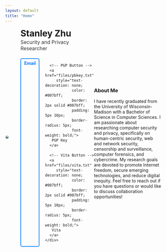```yaml
---
layout: default
title: "Home"
---
```


<div style="display: flex; align-items: center; margin-bottom: 10px;">
  <div style="flex: 1 1 150px; text-align: center;">
    <img src="files/my-photo.jpg" alt="My Photo" style="max-width: 85%; height: auto; border-radius: 50%; border: 2px solid #ccc;"> 
  </div>

  <!-- Text and Title on the right -->
  <div style="flex: 2 1 200px; padding-left: 40px; max-width: 100%;"> <!-- Reduced padding-left -->
    <h1 style="margin: 0; font-size: 28px;">Stanley Zhu</h1> <!-- Adjusted font size -->
    <p style="font-size: 16px; color: #333; margin-top: 1px; margin-bottom: 5px;">Security and Privacy Researcher</p> 
    <div style="display: flex; gap: 18px; margin-top: 22px;"> <!-- Reduced gap and margin-top -->
      <!-- Email Button -->
      <a href="mailto:xzhu3deletethis84@wisc.beforesendingedu" 
         style="text-decoration: none; 
                color: #007bff; 
                border: 2px solid #007bff; 
                padding: 5px 10px; 
                border-radius: 5px; 
                font-weight: bold;">
       Email
      </a>

      <!-- PGP Button -->
      <a href="files/pbkey.txt" 
         style="text-decoration: none; 
                color: #007bff; 
                border: 2px solid #007bff; 
                padding: 5px 10px; 
                border-radius: 5px; 
                font-weight: bold;">
       PGP Key
      </a>

      <!-- Vita Button -->
      <a href="files/vita.txt" 
         style="text-decoration: none; 
                color: #007bff; 
                border: 2px solid #007bff; 
                padding: 5px 10px; 
                border-radius: 5px; 
                font-weight: bold;">
       Vita
      </a>
    </div>
  </div>
</div>

<div style="margin-top: 30px;">
  <h3>About Me</h3>
  <p>
    I have recently graduated from the University of Wisconsin-Madison with a Bachelor of Science in Computer Sciences. I am passionate about researching computer security and privacy, specifically on human-centric security, web and network security, censorship and surveillance, computer forensics, and cybercrime. My research goals are devoted to promote Internet freedom, secure emerging technologies, and reduce digital inequity. Feel free to reach out if you have questions or would like to discuss collaboration opportunities!
  </p>

</div>
